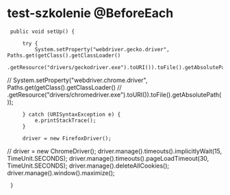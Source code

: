 # test-szkolenie     @BeforeEach
     public void setUp() {
         
         try {
             System.setProperty("webdriver.gecko.driver", Paths.get(getClass().getClassLoader()
                     .getResource("drivers/geckodriver.exe").toURI()).toFile().getAbsolutePath());
             
 //            System.setProperty("webdriver.chrome.driver", Paths.get(getClass().getClassLoader()
 //                    .getResource("drivers/chromedriver.exe").toURI()).toFile().getAbsolutePath());
             
         } catch (URISyntaxException e) {
             e.printStackTrace();
         }
 
         driver = new FirefoxDriver();
 //        driver = new ChromeDriver();
         driver.manage().timeouts().implicitlyWait(15, TimeUnit.SECONDS);
         driver.manage().timeouts().pageLoadTimeout(30, TimeUnit.SECONDS);
         driver.manage().deleteAllCookies();
         driver.manage().window().maximize();
         
     }
